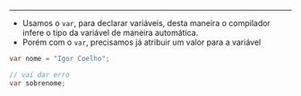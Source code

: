 ___
- Usamos o `var`, para declarar variáveis, desta maneira o compilador infere o tipo da variável de maneira automática.
- Porém com o `var`, precisamos já atribuir um valor para a variável
```c#
var nome = "Igor Coelho";

// vai dar erro
var sobrenome;
```
